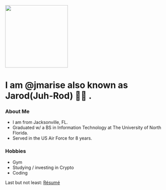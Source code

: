<img src="https://drive.google.com/uc?authuser=0&id=1_AtPWJpqhy4YqEzYTkqjMbuW0bkNLB6a&export=download" width="200" height="200">


# I am @jmarise also known as Jarod(Juh-Rod) 👋🏾 . 


### About Me

- I am from Jacksonville, FL. 
- Graduated w/ a BS in Information Technology at The University of North Florida.  
- Served in the US Air Force for 8 years. 

### Hobbies 
- Gym 
- Studying / investing in Crypto
- Coding


Last but not least: [Résumé](https://docs.google.com/document/d/1oFaekwpWK6IEpBVwu2Cfjf37H_LBxl0YXLbCSxxqKNY/edit?usp=sharing)
